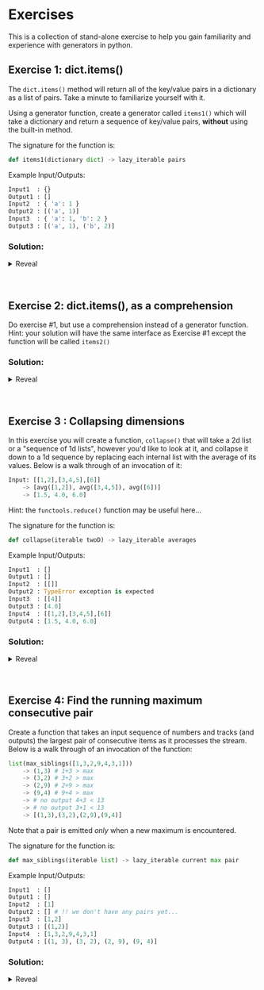 # Exercises
This is a collection of stand-alone exercise to help you gain familiarity and experience with generators in python.


<!-- ----------------------- Exercise 1 ----------------------- -->
## Exercise 1: dict.items()
The ```dict.items()``` method will return all of the key/value pairs in a dictionary as a list of pairs. Take a minute to familiarize yourself with it.

Using a generator function, create a generator called ```items1()``` which will take a dictionary and return a sequence of key/value pairs, **without** using the built-in method.

The signature for the function is:
```python
def items1(dictionary dict) -> lazy_iterable pairs
```

Example Input/Outputs:
```python
Input1  : {}
Output1 : []
Input2  : { 'a': 1 }
Output2 : [('a', 1)]
Input3  : { 'a': 1, 'b': 2 }
Output3 : [('a', 1), ('b', 2)]
```

### Solution:
<details>
<summary>Reveal</summary>

```python
def items1(dict):
    for key in dict.keys():
        yield (key, dict[key])

input = { 'a': 1, 'b': 2 }
list(items1(input))
```
</details>
<br><br>

<!-- ----------------------- Exercise 2 ----------------------- -->
## Exercise 2: dict.items(), as a comprehension
Do exercise #1, but use a comprehension instead of a generator function.
Hint: your solution will have the same interface as Exercise #1 except
the function will be called ```items2()```

### Solution:
<details>
<summary>Reveal</summary>

```python
def items2(dict):
    return ((key, dict[key]) for key in dict.keys())

input = { 'a': 1, 'b': 2 }
list(items2(input))
```
</details>
<br><br>

<!-- ----------------------- Exercise 3 ----------------------- -->
## Exercise 3 : Collapsing dimensions
In this exercise you will create a function, ```collapse()``` that will take a 2d list or a "sequence of 1d lists", however you'd like to look at it, and collapse it down to a 1d sequence by replacing each internal list with the average of its values. Below is a walk through of an invocation of it:
```python
Input: [[1,2],[3,4,5],[6]]
    -> [avg([1,2]), avg([3,4,5]), avg([6])]
    -> [1.5, 4.0, 6.0]
```

Hint: the ```functools.reduce()``` function may be useful here...

The signature for the function is:
```python
def collapse(iterable twoD) -> lazy_iterable averages
```


Example Input/Outputs:
```python
Input1  : []
Output1 : []
Input2  : [[]]
Output2 : TypeError exception is expected
Input3  : [[4]]
Output3 : [4.0]
Input4  : [[1,2],[3,4,5],[6]]
Output4 : [1.5, 4.0, 6.0]
```

### Solution:
<details>
<summary>Reveal</summary>

```python
from functools import reduce

def collapse(twoD):
    return (reduce(lambda val, sum: val+sum, sublist)/len(sublist)
            for sublist in twoD)

twoD = [[2,3,4],[3,8],[7],[6,4,2,1]]
list(collapse(twoD))
```
</details>
<br><br>

<!-- ----------------------- Exercise 4 ----------------------- -->
## Exercise 4: Find the running maximum consecutive pair
Create a function that takes an input sequence of numbers and tracks (and outputs) the largest pair of consecutive items as it processes the stream. Below is a walk through of an invocation of the function:
```python
list(max_siblings([1,3,2,9,4,3,1]))
    -> (1,3) # 1+3 > max
    -> (3,2) # 3+2 > max
    -> (2,9) # 2+9 > max
    -> (9,4) # 9+4 > max
    -> # no output 4+3 < 13
    -> # no output 3+1 < 13
    -> [(1,3),(3,2),(2,9),(9,4)] 
```

Note that a pair is emitted *only* when a new maximum is encountered.

The signature for the function is:
```python
def max_siblings(iterable list) -> lazy_iterable current max pair
```

Example Input/Outputs:
```python
Input1  : []
Output1 : []
Input2  : [1]
Output2 : [] # !! we don't have any pairs yet...
Input3  : [1,2]
Output3 : [(1,2)]
Input4  : [1,3,2,9,4,3,1]
Output4 : [(1, 3), (3, 2), (2, 9), (9, 4)]
```

### Solution:
<details>
<summary>Reveal</summary>

```python
def max_siblings(list):
    max = None
    last = 0
    for item in list:
        if (max == None):
            max = (last, item)
        elif(last + item > max[0] + max[1]):
            max = (last, item)
            yield max
            
        last = item
test = [1,7,2,3,5,7,3,8,3,5,7,3,8,4]
list(max_siblings(test))
```
</details>